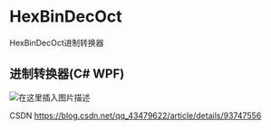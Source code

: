 # HexBinDecOct
HexBinDecOct进制转换器
## 进制转换器(C# WPF)
![在这里插入图片描述](https://img-blog.csdnimg.cn/20190626185048557.gif)

CSDN https://blog.csdn.net/qq_43479622/article/details/93747556
